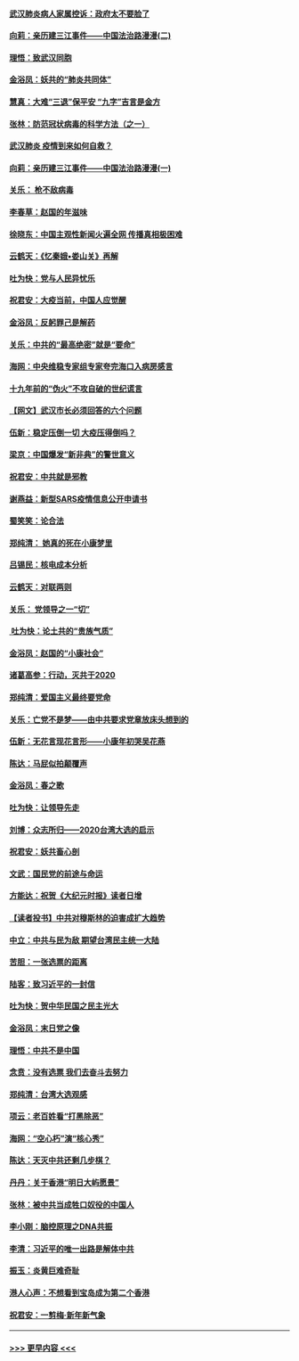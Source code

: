 #### [武汉肺炎病人家属控诉：政府太不要脸了](../pages/nsc993/n11833205.md?t=01310433) 
#### [向莉：亲历建三江事件——中国法治路漫漫(二)](../pages/nsc993/n11829102.md?t=01310433) 
#### [理悟：致武汉同胞](../pages/nsc993/n11831522.md?t=01310433) 
#### [金浴凤：妖共的“肺炎共同体”](../pages/nsc993/n11829448.md?t=01310433) 
#### [慧真：大难“三退”保平安 “九字”吉言是金方](../pages/nsc993/n11829501.md?t=01310433) 
#### [张林：防范冠状病毒的科学方法（之一）](../pages/nsc993/n11828618.md?t=01310433) 
#### [武汉肺炎 疫情到来如何自救？](../pages/nsc993/n11827632.md?t=01310433) 
#### [向莉：亲历建三江事件——中国法治路漫漫(一)](../pages/nsc993/n11827190.md?t=01310433) 
#### [关乐： 枪不敌病毒](../pages/nsc993/n11826746.md?t=01310433) 
#### [李春草：赵国的年滋味](../pages/nsc993/n11826321.md?t=01310433) 
#### [徐晓东：中国主观性新闻火遍全网 传播真相极困难](../pages/nsc993/n11826508.md?t=01310433) 
#### [云鹤天：《忆秦娥▪娄山关》再解](../pages/nsc993/n11824682.md?t=01310433) 
#### [吐为快：党与人民异忧乐](../pages/nsc993/n11824660.md?t=01310433) 
#### [祝君安：大疫当前，中国人应觉醒](../pages/nsc993/n11821946.md?t=01310433) 
#### [金浴凤：反躬罪己是解药](../pages/nsc993/n11820280.md?t=01310433) 
#### [关乐：中共的“最高绝密”就是“要命”](../pages/nsc993/n11816946.md?t=01310433) 
#### [海网：中央维稳专家组专家夸完海口入病房感言](../pages/nsc993/n11815138.md?t=01310433) 
#### [十九年前的“伪火”不攻自破的世纪谎言](../pages/nsc993/n11813238.md?t=01310433) 
#### [【网文】武汉市长必须回答的六个问题](../pages/nsc993/n11813848.md?t=01310433) 
#### [伍新：稳定压倒一切 大疫压得倒吗？](../pages/nsc993/n11812634.md?t=01310433) 
#### [梁京：中国爆发“新非典”的警世意义](../pages/nsc993/n11812554.md?t=01310433) 
#### [祝君安：中共就是邪教](../pages/nsc993/n11812431.md?t=01310433) 
#### [谢燕益：新型SARS疫情信息公开申请书](../pages/nsc993/n11808840.md?t=01310433) 
#### [蜀笑笑：论合法](../pages/nsc993/n11808064.md?t=01310433) 
#### [郑纯清： 她真的死在小康梦里](../pages/nsc993/n11806623.md?t=01310433) 
#### [吕锡民：核电成本分析](../pages/nsc993/n11806284.md?t=01310433) 
#### [云鹤天：对联两则](../pages/nsc993/n11805957.md?t=01310433) 
#### [关乐： 党领导之一“切”](../pages/nsc993/n11804505.md?t=01310433) 
#### [ 吐为快：论土共的“贵族气质”](../pages/nsc993/n11804490.md?t=01310433) 
#### [金浴凤：赵国的“小康社会”](../pages/nsc993/n11804452.md?t=01310433) 
#### [诸葛高参：行动，灭共于2020](../pages/nsc993/n11804120.md?t=01310433) 
#### [郑纯清：爱国主义最终要党命](../pages/nsc993/n11802197.md?t=01310433) 
#### [关乐：亡党不是梦——由中共要求党章放床头想到的](../pages/nsc993/n11802156.md?t=01310433) 
#### [伍新：无花言现花言形——小康年初哭吴花燕](../pages/nsc993/n11800044.md?t=01310433) 
#### [陈达：马屁似拍颠覆声](../pages/nsc993/n11800010.md?t=01310433) 
#### [金浴凤：春之歌](../pages/nsc993/n11797687.md?t=01310433) 
#### [吐为快：让领导先走](../pages/nsc993/n11797512.md?t=01310433) 
#### [刘博：众志所归——2020台湾大选的启示](../pages/nsc993/n11796878.md?t=01310433) 
#### [祝君安：妖共畜心剖](../pages/nsc993/n11794273.md?t=01310433) 
#### [文武：国民党的前途与命运](../pages/nsc993/n11794198.md?t=01310433) 
#### [方能达：祝贺《大纪元时报》读者日增](../pages/nsc993/n11793807.md?t=01310433) 
#### [【读者投书】中共对穆斯林的迫害成扩大趋势](../pages/nsc993/n11791371.md?t=01310433) 
#### [中立：中共与民为敌 期望台湾民主统一大陆](../pages/nsc993/n11790392.md?t=01310433) 
#### [苦胆：一张选票的距离](../pages/nsc993/n11788914.md?t=01310433) 
#### [陆客：致习近平的一封信](../pages/nsc993/n11788867.md?t=01310433) 
#### [吐为快：贺中华民国之民主光大](../pages/nsc993/n11788618.md?t=01310433) 
#### [金浴凤：末日党之像](../pages/nsc993/n11787475.md?t=01310433) 
#### [理悟：中共不是中国](../pages/nsc993/n11787463.md?t=01310433) 
#### [念贲：没有选票  我们去奋斗去努力](../pages/nsc993/n11787398.md?t=01310433) 
#### [郑纯清：台湾大选观感](../pages/nsc993/n11786210.md?t=01310433) 
#### [项云：老百姓看“打黑除恶”](../pages/nsc993/n11785398.md?t=01310433) 
#### [海网：“空心朽”演“核心秀”](../pages/nsc993/n11783874.md?t=01310433) 
#### [陈达：天灭中共还剩几步棋？](../pages/nsc993/n11783719.md?t=01310433) 
#### [丹丹：关于香港“明日大屿愿景”](../pages/nsc993/n11783273.md?t=01310433) 
#### [张林：被中共当成牲口奴役的中国人](../pages/nsc993/n11782397.md?t=01310433) 
#### [李小刚：脑控原理之DNA共振](../pages/nsc993/n11780962.md?t=01310433) 
#### [李清：习近平的唯一出路是解体中共](../pages/nsc993/n11780866.md?t=01310433) 
#### [振玉：炎黄巨难奇耻](../pages/nsc993/n11779632.md?t=01310433) 
#### [港人心声：不想看到宝岛成为第二个香港](../pages/nsc993/n11778817.md?t=01310433) 
#### [祝君安：一剪梅‧新年新气象](../pages/nsc993/n11776340.md?t=01310433) 

----
#### [ >>> 更早内容 <<< ](../indexes/nsc993-earlier.md)
